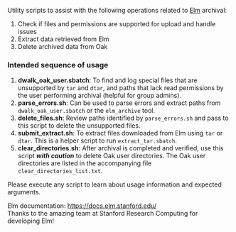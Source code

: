 
Utility scripts to assist with the following operations related to [Elm](https://uit.stanford.edu/service/elm-storage) archival:
1. Check if files and permissions are supported for upload and handle issues
2. Extract data retrieved from Elm
3. Delete archived data from Oak

### Intended sequence of usage
1. **dwalk_oak_user.sbatch**: To find and log special files that are unsupported by `tar` and `dtar`, and paths that lack read permissions by the user performing archival (helpful for group admins).
2. **parse_errors.sh**: Can be used to parse errors and extract paths from `dwalk_oak_user.sbatch` or the `elm_archive` tool.
3. **delete_files.sh**: Review paths identified by `parse_errors.sh` and pass to this script to delete the unsupported files.
4. **submit_extract.sh**: To extract files downloaded from Elm using `tar` or `dtar`. This is a helper script to run `extract_tar.sbatch`.
5. **clear_directories.sh**: After archival is completed and verified, use this script _**with caution**_ to delete Oak user directories. The Oak user directories are listed in the accompanying file `clear_directories_list.txt`.  

Please execute any script to learn about usage information and expected arguments.   
    
Elm documentation: https://docs.elm.stanford.edu/    
Thanks to the amazing team at Stanford Research Computing for developing Elm!
